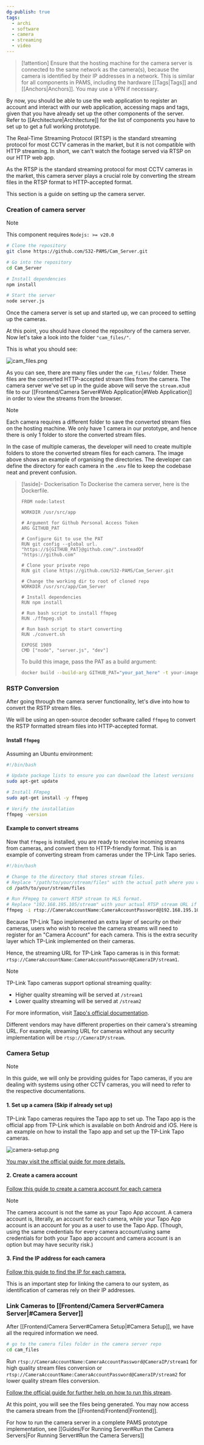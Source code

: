 ```yaml
---
dg-publish: true
tags:
  - archi
  - software
  - camera
  - streaming
  - video
---
```



> [!attention]
> Ensure that the hosting machine for the camera server is connected to the same network as the camera(s), because the camera is identified by their IP addresses in a network. This is similar for all components in PAMS, including the hardware [[Tags\|Tags]] and [[Anchors\|Anchors]]. You may use a VPN if necessary.

By now, you should be able to use the web application to register an account and interact with our web application, accessing maps and tags, given that you have already set up the other components of the server. Refer to [[Architecture\|Architecture]] for the list of components you have to set up to get a full working prototype.

The Real-Time Streaming Protocol (RTSP) is the standard streaming protocol for most CCTV cameras in the market, but it is not compatible with HTTP streaming. In short, we can't watch the footage served via RTSP on our HTTP web app.

As the RTSP is the standard streaming protocol for most CCTV cameras in the market, this camera server plays a crucial role by converting the stream files in the RTSP format to HTTP-accepted format.

This section is a guide on setting up the camera server.

### Creation of camera server

> [!note]
> This component requires `Nodejs: >= v20.0`  

```bash
# Clone the repository
git clone https://github.com/S32-PAMS/Cam_Server.git

# Go into the repository
cd Cam_Server

# Install dependencies
npm install

# Start the server
node server.js
```

Once the camera server is set up and started up, we can proceed to setting up the cameras.

At this point, you should have cloned the repository of the camera server. Now let's take a look into the folder `"cam_files/"`.  

This is what you should see:

![cam_files.png](/img/user/Attachments/frontend-devs/cam_files.png)

As you can see, there are many files under the `cam_files/` folder. These files are the converted HTTP-accepted stream files from the camera. The camera server we've set up in the guide above will serve the `stream.m3u8` file to our [[Frontend/Camera Server#Web Application\|#Web Application]] in order to view the streams from the browser. 

> [!note]
> Each camera requires a different folder to save the converted stream files on the hosting machine. We only have 1 camera in our prototype, and hence there is only 1 folder to store the converted stream files.
> 
> In the case of multiple cameras, the developer will need to create multiple folders to store the converted stream files for each camera. The image above shows an example of organising the directories. The developer can define the directory for each camera in the `.env` file to keep the codebase neat and prevent confusion.

> [!aside]- Dockerisation
> To Dockerise the camera server, here is the Dockerfile.
> ```docker
> FROM node:latest
> 
> WORKDIR /usr/src/app
> 
> # Argument for Github Personal Access Token
> ARG GITHUB_PAT
> 
> # Configure Git to use the PAT
> RUN git config --global url. "https://${GITHUB_PAT}@github.com/".insteadOf "https://github.com"
> 
> # Clone your private repo
> RUN git clone https://github.com/S32-PAMS/Cam_Server.git
> 
> # Change the working dir to root of cloned repo
> WORKDIR /usr/src/app/Cam_Server
> 
> # Install dependencies
> RUN npm install
> 
> # Run bash script to install ffmpeg
> RUN ./ffmpeg.sh
> 
> # Run bash script to start converting
> RUN ./convert.sh
> 
> EXPOSE 1989
> CMD ["node", "server.js", "dev"]
> ```
> 
> To build this image, pass the PAT as a build argument:
> 
> ```bash
> docker build --build-arg GITHUB_PAT="your_pat_here" -t your-image-name
> ```



### RSTP Conversion

After going through the camera server functionality, let's dive into how to convert the RSTP stream files.

We will be using an open-source decoder software called `ffmpeg` to convert the RSTP formatted stream files into HTTP-accepted format.

#### Install `ffmpeg`

Assuming an Ubuntu environment:

```bash
#!/bin/bash

# Update package lists to ensure you can download the latest versions
sudo apt-get update

# Install FFmpeg
sudo apt-get install -y ffmpeg

# Verify the installation
ffmpeg -version   
```

#### Example to convert streams

Now that `ffmpeg` is installed, you are ready to receive incoming streams from cameras, and convert them to HTTP-friendly format. This is an example of converting stream from cameras under the TP-Link Tapo series.

```bash
#!/bin/bash

# Change to the directory that stores stream files.
# Replace "/path/to/your/stream/files" with the actual path where you want to save the HLS files.
cd /path/to/your/stream/files

# Run FFmpeg to convert RTSP stream to HLS format.
# Replace "192.168.195.105/stream" with your actual RTSP stream URL if different.
ffmpeg -i rtsp://CameraAccountName:CameraAccountPassword@192.168.195.105/stream1 -c:v copy -c:a copy -f hls -hls_time 2 -hls_playlist_type event stream.m3u8 
```

Because TP-Link Tapo implemented an extra layer of security on their cameras, users who wish to receive the camera streams will need to register for an "Camera Account" for each camera. This is the extra security layer which TP-Link implemented on their cameras.

Hence, the streaming URL for TP-Link Tapo cameras is in this format: `rtsp://CameraAccountName:CameraAccountPassword@CameraIP/stream1`.

> [!note]
> TP-Link Tapo cameras support optional streaming quality:
> - Higher quality streaming will be served at `/stream1`
> - Lower quality streaming will be served at `/stream2`
> 
> For more information, visit [Tapo's official documentation](https://www.tp-link.com/us/support/faq/2680/).

Different vendors may have different properties on their camera's streaming URL. For example, streaming URL for cameras without any security implementation will be `rtsp://CameraIP/stream`.

### Camera Setup

> [!note]
> In this guide, we will only be providing guides for Tapo cameras, if you are dealing with systems using other CCTV cameras, you will need to refer to the respective documentations.

#### 1. Set up a camera (Skip if already set up)

TP-Link Tapo cameras requires the Tapo app to set up. The Tapo app is the official app from TP-Link which is available on both Android and iOS. Here is an example on how to install the Tapo app and set up the TP-Link Tapo cameras.

![camera-setup.png](/img/user/Attachments/frontend-devs/camera-setup.png)

[You may visit the official guide for more details.](https://www.tp-link.com/us/support/download/tapo-c200/#Apps)  

#### 2. Create a camera account

[Follow this guide to create a camera account for each camera](https://www.tapo.com/sg/faq/76/)  

> [!note]
> The camera account is not the same as your Tapo App account. A camera account is, literally, an account for each camera, while your Tapo App account is an account for you as a user to use the Tapo App. (Though, using the same credentials for every camera account/using same credentials for both your Tapo app account and camera account is an option but may have security risk.)

#### 3. Find the IP address for each camera

[Follow this guide to find the IP for each camera.](https://www.tapo.com/sg/faq/27/)   

This is an important step for linking the camera to our system, as identification of cameras rely on their IP addresses.

### Link Cameras to [[Frontend/Camera Server#Camera Server\|#Camera Server]]

After [[Frontend/Camera Server#Camera Setup\|#Camera Setup]], we have all the required information we need.

```bash
# go to the camera files folder in the camera server repo
cd cam_files
```

Run `rtsp://CameraAccountName:CameraAccountPassword@CameraIP/stream1` for high quality stream files conversion or `rtsp://CameraAccountName:CameraAccountPassword@CameraIP/stream2` for lower quality stream files conversion.

[Follow the official guide for further help on how to run this stream](https://www.tapo.com/sg/faq/34/).

At this point, you will see the files being generated. You may now access the camera stream from the [[Frontend/Frontend\|Frontend]].

For how to run the camera server in a complete PAMS prototype implementation, see [[Guides/For Running Server#Run the Camera Servers\|For Running Server#Run the Camera Servers]]